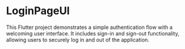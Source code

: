 # LoginPageUI
 This Flutter project demonstrates a simple authentication flow with a welcoming user interface. It includes sign-in and sign-out functionality, allowing users to securely log in and out of the application.

